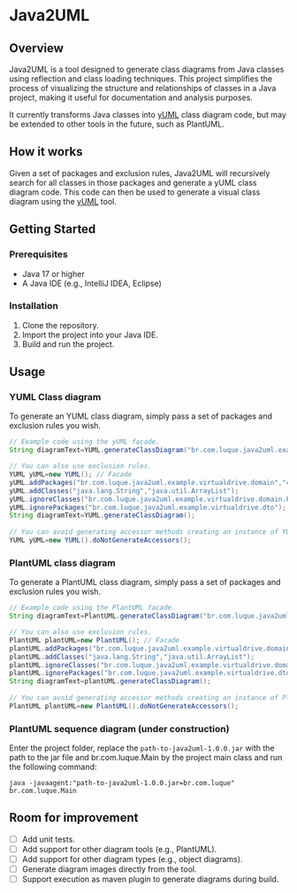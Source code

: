 # Java2UML

## Overview

Java2UML is a tool designed to generate class diagrams from Java classes using reflection and class loading techniques.
This project simplifies the process of visualizing the structure and relationships of classes in a Java project, making
it useful for documentation and analysis purposes.

It currently transforms Java classes into [yUML](https://yuml.me) class diagram code, but may be extended to other tools
in the future, such as PlantUML.

## How it works

Given a set of packages and exclusion rules, Java2UML will recursively search for all classes in those packages and
generate a yUML class diagram code. This code can then be used to generate a visual class diagram using the
[yUML](https://yuml.me) tool.

## Getting Started

### Prerequisites

- Java 17 or higher
- A Java IDE (e.g., IntelliJ IDEA, Eclipse)

### Installation

1. Clone the repository.
2. Import the project into your Java IDE.
4. Build and run the project.

## Usage

### YUML Class diagram 

To generate an YUML class diagram, simply pass a set of packages and exclusion rules you wish.
```java
// Example code using the yUML facade.
String diagramText=YUML.generateClassDiagram("br.com.luque.java2uml.example.virtualdrive.domain","com.anotherpackage");

// You can also use exclusion rules.
YUML yUML=new YUML(); // Facade
yUML.addPackages("br.com.luque.java2uml.example.virtualdrive.domain","com.anotherpackage");
yUML.addClasses("java.lang.String","java.util.ArrayList");
yUML.ignoreClasses("br.com.luque.java2uml.example.virtualdrive.domain.FileSystemItem");
yUML.ignorePackages("br.com.luque.java2uml.example.virtualdrive.dto");
String diagramText=YUML.generateClassDiagram();
    
// You can avoid generating accessor methods creating an instance of YUML object using:
YUML yUML=new YUML().doNotGenerateAccessors();
```
### PlantUML class diagram

To generate a PlantUML class diagram, simply pass a set of packages and exclusion rules you wish.

```java
// Example code using the PlantUML facade.
String diagramText=PlantUML.generateClassDiagram("br.com.luque.java2uml.example.virtualdrive.domain","com.anotherpackage");

// You can also use exclusion rules.
PlantUML plantUML=new PlantUML(); // Facade
plantUML.addPackages("br.com.luque.java2uml.example.virtualdrive.domain","com.anotherpackage");
plantUML.addClasses("java.lang.String","java.util.ArrayList");
plantUML.ignoreClasses("br.com.luque.java2uml.example.virtualdrive.domain.FileSystemItem");
plantUML.ignorePackages("br.com.luque.java2uml.example.virtualdrive.dto");
String diagramText=plantUML.generateClassDiagram();
    
// You can avoid generating accessor methods creating an instance of PlantUML object using:
PlantUML plantUML=new PlantUML().doNotGenerateAccessors();
```

### PlantUML sequence diagram (under construction)

Enter the project folder, replace the `path-to-java2uml-1.0.0.jar` with the path to the jar file and br.com.luque.Main by the project main class and run the following command:
    
    java -javaagent:"path-to-java2uml-1.0.0.jar=br.com.luque" br.com.luque.Main

## Room for improvement

- [ ] Add unit tests.
- [ ] Add support for other diagram tools (e.g., PlantUML).
- [ ] Add support for other diagram types (e.g., object diagrams).
- [ ] Generate diagram images directly from the tool.
- [ ] Support execution as maven plugin to generate diagrams during build.